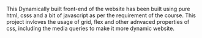 This Dynamically built front-end of the website has been built using pure html, csss and a bit of javascript as per the requirement of the course. This project invloves the usage of grid, flex and other adnvaced properties of css, including the media queries to make it more dynamic website. 
